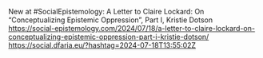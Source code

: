 New at #SocialEpistemology: A Letter to Claire Lockard: On “Conceptualizing Epistemic Oppression”, Part I, Kristie Dotson https://social-epistemology.com/2024/07/18/a-letter-to-claire-lockard-on-conceptualizing-epistemic-oppression-part-i-kristie-dotson/ https://social.dfaria.eu/?hashtag=2024-07-18T13:55:02Z